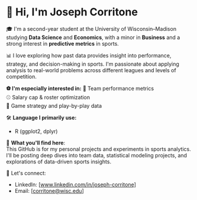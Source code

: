 # 👋 Hi, I'm Joseph Corritone

🎓 I'm a second-year student at the University of Wisconsin–Madison studying **Data Science** and **Economics**, with a minor in **Business** and a strong interest in **predictive metrics** in sports.

📊 I love exploring how past data provides insight into performance, strategy, and decision-making in sports. I'm passionate about applying analysis to real-world problems across different leagues and levels of competition.

**⚽ I'm especially interested in:**
🏀 Team performance metrics  
⚾ Salary cap & roster optimization  
🏈 Game strategy and play-by-play data  

🛠️ **Language I primarily use:**
- R (ggplot2, dplyr)

📁 **What you'll find here**:  
This GitHub is for my personal projects and experiments in sports analytics. I'll be posting deep dives into team data, statistical modeling projects, and explorations of data-driven sports insights.

🔗 Let's connect:
- LinkedIn: [www.linkedin.com/in/joseph-corritone]
- Email: [corritone@wisc.edu]
